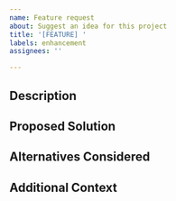 ```yaml
---
name: Feature request
about: Suggest an idea for this project
title: '[FEATURE] '
labels: enhancement
assignees: ''

---
```


## Description
<!-- A clear and concise description of what the problem is. Ex. I'm always frustrated when [...] -->

## Proposed Solution
<!-- A clear and concise description of what you want to happen. -->

## Alternatives Considered
<!-- A clear and concise description of any alternative solutions or features you've considered. -->

## Additional Context
<!-- Add any other context or screenshots about the feature request here. --> 